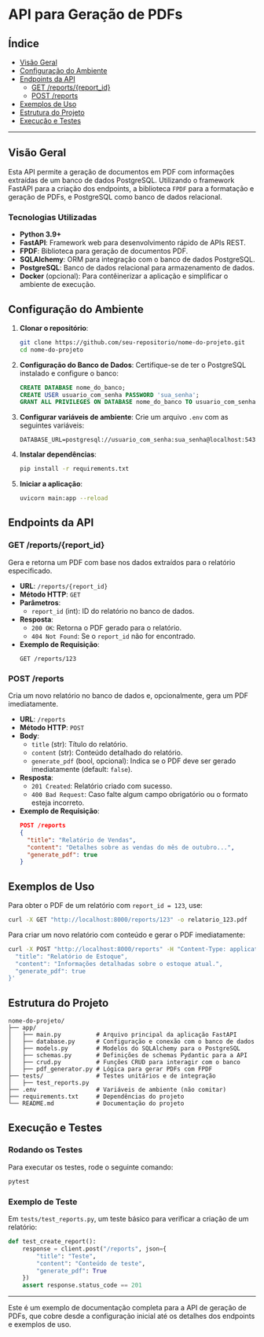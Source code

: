 
# API para Geração de PDFs

## Índice
- [Visão Geral](#visão-geral)
- [Configuração do Ambiente](#configuração-do-ambiente)
- [Endpoints da API](#endpoints-da-api)
  - [GET /reports/{report_id}](#get-reportsreport_id)
  - [POST /reports](#post-reports)
- [Exemplos de Uso](#exemplos-de-uso)
- [Estrutura do Projeto](#estrutura-do-projeto)
- [Execução e Testes](#execução-e-testes)

---

## Visão Geral

Esta API permite a geração de documentos em PDF com informações extraídas de um banco de dados PostgreSQL. Utilizando o framework FastAPI para a criação dos endpoints, a biblioteca `FPDF` para a formatação e geração de PDFs, e PostgreSQL como banco de dados relacional.

### Tecnologias Utilizadas
- **Python 3.9+**
- **FastAPI**: Framework web para desenvolvimento rápido de APIs REST.
- **FPDF**: Biblioteca para geração de documentos PDF.
- **SQLAlchemy**: ORM para integração com o banco de dados PostgreSQL.
- **PostgreSQL**: Banco de dados relacional para armazenamento de dados.
- **Docker** (opcional): Para contêinerizar a aplicação e simplificar o ambiente de execução.

## Configuração do Ambiente

1. **Clonar o repositório**:
   ```bash
   git clone https://github.com/seu-repositorio/nome-do-projeto.git
   cd nome-do-projeto
   ```

2. **Configuração do Banco de Dados**:
   Certifique-se de ter o PostgreSQL instalado e configure o banco:
   ```sql
   CREATE DATABASE nome_do_banco;
   CREATE USER usuario_com_senha PASSWORD 'sua_senha';
   GRANT ALL PRIVILEGES ON DATABASE nome_do_banco TO usuario_com_senha;
   ```

3. **Configurar variáveis de ambiente**:
   Crie um arquivo `.env` com as seguintes variáveis:
   ```env
   DATABASE_URL=postgresql://usuario_com_senha:sua_senha@localhost:5432/nome_do_banco
   ```

4. **Instalar dependências**:
   ```bash
   pip install -r requirements.txt
   ```

5. **Iniciar a aplicação**:
   ```bash
   uvicorn main:app --reload
   ```

## Endpoints da API

### GET /reports/{report_id}

Gera e retorna um PDF com base nos dados extraídos para o relatório especificado.

- **URL**: `/reports/{report_id}`
- **Método HTTP**: `GET`
- **Parâmetros**:
  - `report_id` (int): ID do relatório no banco de dados.
- **Resposta**:
  - `200 OK`: Retorna o PDF gerado para o relatório.
  - `404 Not Found`: Se o `report_id` não for encontrado.
- **Exemplo de Requisição**:
  ```http
  GET /reports/123
  ```

### POST /reports

Cria um novo relatório no banco de dados e, opcionalmente, gera um PDF imediatamente.

- **URL**: `/reports`
- **Método HTTP**: `POST`
- **Body**:
  - `title` (str): Título do relatório.
  - `content` (str): Conteúdo detalhado do relatório.
  - `generate_pdf` (bool, opcional): Indica se o PDF deve ser gerado imediatamente (default: `false`).
- **Resposta**:
  - `201 Created`: Relatório criado com sucesso.
  - `400 Bad Request`: Caso falte algum campo obrigatório ou o formato esteja incorreto.
- **Exemplo de Requisição**:
  ```json
  POST /reports
  {
    "title": "Relatório de Vendas",
    "content": "Detalhes sobre as vendas do mês de outubro...",
    "generate_pdf": true
  }
  ```

## Exemplos de Uso

Para obter o PDF de um relatório com `report_id = 123`, use:
```bash
curl -X GET "http://localhost:8000/reports/123" -o relatorio_123.pdf
```

Para criar um novo relatório com conteúdo e gerar o PDF imediatamente:
```bash
curl -X POST "http://localhost:8000/reports" -H "Content-Type: application/json" -d '{
  "title": "Relatório de Estoque",
  "content": "Informações detalhadas sobre o estoque atual.",
  "generate_pdf": true
}'
```

## Estrutura do Projeto

```plaintext
nome-do-projeto/
├── app/
│   ├── main.py          # Arquivo principal da aplicação FastAPI
│   ├── database.py      # Configuração e conexão com o banco de dados
│   ├── models.py        # Modelos do SQLAlchemy para o PostgreSQL
│   ├── schemas.py       # Definições de schemas Pydantic para a API
│   ├── crud.py          # Funções CRUD para interagir com o banco
│   ├── pdf_generator.py # Lógica para gerar PDFs com FPDF
├── tests/               # Testes unitários e de integração
│   ├── test_reports.py
├── .env                 # Variáveis de ambiente (não comitar)
├── requirements.txt     # Dependências do projeto
└── README.md            # Documentação do projeto
```

## Execução e Testes

### Rodando os Testes
Para executar os testes, rode o seguinte comando:
```bash
pytest
```

### Exemplo de Teste
Em `tests/test_reports.py`, um teste básico para verificar a criação de um relatório:
```python
def test_create_report():
    response = client.post("/reports", json={
        "title": "Teste",
        "content": "Conteúdo de teste",
        "generate_pdf": True
    })
    assert response.status_code == 201
```

---

Este é um exemplo de documentação completa para a API de geração de PDFs, que cobre desde a configuração inicial até os detalhes dos endpoints e exemplos de uso.
